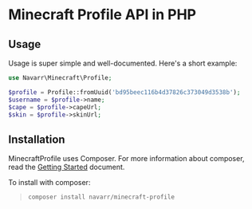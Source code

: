 # Minecraft Profile API in PHP

## Usage

Usage is super simple and well-documented.  Here's a short example:

```php
use Navarr\Minecraft\Profile;

$profile = Profile::fromUuid('bd95beec116b4d37826c373049d3538b');
$username = $profile->name;
$cape = $profile->capeUrl;
$skin = $profile->skinUrl;
```

## Installation

MinecraftProfile uses Composer.  For more information about composer, read the [Getting Started](https://getcomposer.org/doc/00-intro.md) document.

To install with composer:

> `composer install navarr/minecraft-profile`
